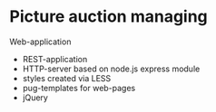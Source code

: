 # Picture auction managing
Web-application

* REST-application
* HTTP-server based on node.js express module
* styles created via LESS
* pug-templates for web-pages
* jQuery
